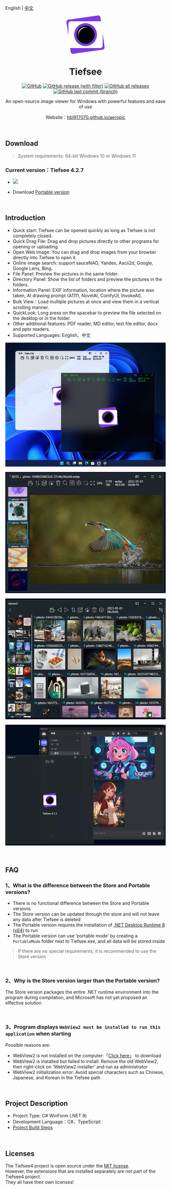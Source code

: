 ﻿English | [中文](README.zh_TW.md)

<p align="center">
<img width="120" align="center" src="Assets/tiefseeLogo.png">
</p>

<h1 align="center">
Tiefsee
</h1>

<p align="center">
<a target="_blank" href="https://github.com/hbl917070/Tiefsee4/blob/master/LICENSE"><img alt="GitHub" src="https://img.shields.io/github/license/hbl917070/Tiefsee4?style=for-the-badge"></a>
<a target="_blank" href="https://github.com/hbl917070/Tiefsee4/releases"><img alt="GitHub release (with filter)" src="https://img.shields.io/github/v/release/hbl917070/Tiefsee4?style=for-the-badge"></a>
<a target="_blank" href="https://github.com/hbl917070/Tiefsee4/releases"><img alt="GitHub all releases" src="https://img.shields.io/github/downloads/hbl917070/Tiefsee4/total?style=for-the-badge"></a>
<a target="_blank" href="https://github.com/hbl917070/Tiefsee4/commits/master"><img alt="GitHub last commit (branch)" src="https://img.shields.io/github/last-commit/hbl917070/TIefsee4/master?style=for-the-badge"></a>
</p>

<p align="center">
An open-source image viewer for Windows with powerful features and ease of use
</p>

<p align="center">
Website：<a href="https://hbl917070.github.io/aeropic/en/">hbl917070.github.io/aeropic</a>
</p>

<br>

## Download

> System requirements: 64-bit Windows 10 or Windows 11

### Current version：Tiefsee 4.2.7

 - <a href="https://apps.microsoft.com/store/detail/9N04QDXBNMCQ?launch=true&mode=full">
	<img src="https://get.microsoft.com/images/zh-tw%20dark.svg"/></a>

 - Download [Portable version](https://github.com/hbl917070/Tiefsee4/releases)


<br>

## Introduction

 - Quick start: Tiefsee can be opened quickly as long as Tiefsee is not completely closed.
 - Quick Drag File: Drag and drop pictures directly to other programs for opening or uploading.
 - Open Web Image: You can drag and drop images from your browser directly into Tiefsee to open it.
 - Online image search: support sauceNAO, Yandex, Ascii2d, Google, Google Lens, Bing.
 - File Panel: Preview the pictures in the same folder.
 - Directory Panel: Show the list of folders and preview the pictures in the folders.
 - Information Panel: EXIF information, location where the picture was taken, AI drawing prompt (A1111, NovelAI, ComfyUI, InvokeAI).
 - Bulk View：Load multiple pictures at once and view them in a vertical scrolling manner.
 - QuickLook: Long press on the spacebar to preview the file selected on the desktop or in the folder.
 - Other additional features: PDF reader, MD editor, text file editor, docx and pptx readers.
 - Supported Languages: English、中文

![](Assets/windowTheme.jpg)

![](Assets/filePanel.jpg)

![](Assets/bulkView.webp)

![](Assets/openWebImage.webp)

<br>

## FAQ

### 1、What is the difference between the Store and Portable versions?

 - There is no functional difference between the Store and Portable versions
 - The Store version can be updated through the store and will not leave any data after Tiefsee is deleted
 - The Portable version requires the installation of [.NET Desktop Runtime 8 (x64)](https://dotnet.microsoft.com/en-us/download/dotnet/8.0) to run
 - The Portable version can use 'portable mode' by creating a `PortableMode` folder next to Tiefsee.exe, and all data will be stored inside

> If there are no special requirements, it is recommended to use the Store version

<br>

### 2、Why is the Store version larger than the Portable version?
The Store version packages the entire .NET runtime environment into the program during compilation, and Microsoft has not yet proposed an effective solution

<br>

### 3、Program displays `WebView2 must be installed to run this application` when starting
Possible reasons are:
 - WebView2 is not installed on the computer:「<a href="https://go.microsoft.com/fwlink/p/?LinkId=2124703">Click here</a>」 to download
 - WebView2 is installed but failed to install: Remove the old WebView2, then right-click on 'WebView2 installer' and run as administrator
 - WebView2 initialization error: Avoid special characters such as Chinese, Japanese, and Korean in the Tiefsee path

<br>

## Project Description
- Project Type: C# WinForm (.NET 8)
- Development Language：C#、TypeScript
- [Project Build Steps](Building.md)

<br>

## Licenses

The Tiefsee4 project is open source under the [MIT license](/LICENSE).<br>
However, the extensions that are installed separately are not part of the Tiefsee4 project.<br>
They all have their own licenses!
